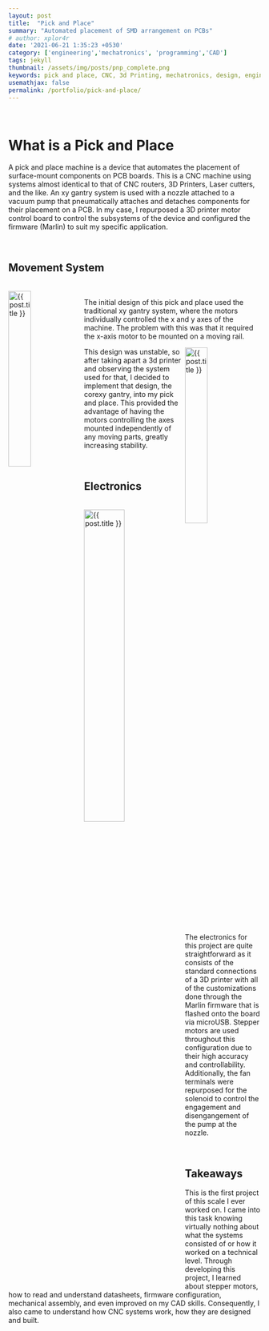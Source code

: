 ```yaml
---
layout: post
title:  "Pick and Place"
summary: "Automated placement of SMD arrangement on PCBs"
# author: xplor4r
date: '2021-06-21 1:35:23 +0530'
category: ['engineering','mechatronics', 'programming','CAD']
tags: jekyll
thumbnail: /assets/img/posts/pnp_complete.png
keywords: pick and place, CNC, 3d Printing, mechatronics, design, engineering, CAD, Solidworks
usemathjax: false
permalink: /portfolio/pick-and-place/
---
```

<br />
<h1> What is a Pick and Place </h1>
<p>
A pick and place machine is a device that automates the placement of surface-mount components on PCB boards. This is a CNC machine using systems almost identical to that of CNC routers, 3D Printers, Laser cutters, and the like. An xy gantry system is used with a nozzle attached to a vacuum pump that pneumatically attaches and detaches components for their placement on a PCB. In my case, I repurposed a 3D printer motor control board to control the subsystems of the device and configured the firmware (Marlin) to suit my specific application.
</p>
<br />

<h2>Movement System</h2>
<br />
<img
      style="width: 30%; height:30%; float:left; margin-bottom:10px"
      src="{{site.url}}{{site.baseurl}}/assets/img/posts/corexy.png"
      alt="{{ post.title }}"
    />
<p>
The initial design of this pick and place used the traditional xy gantry system, where the motors individually controlled the x and y axes of the machine. The problem with this was that it required the x-axis motor to be mounted on a moving rail.
</p>
<img
      style="width:30%; height:30%; float:right"
      src="{{site.url}}{{site.baseurl}}/assets/img/posts/pnp_corexy.png"
      alt="{{ post.title }}"
    />

<p>
 This design was unstable, so after taking apart a 3d printer and observing the system used for that, I decided to implement that design, the corexy gantry, into my pick and place. This provided the advantage of having the motors controlling the axes mounted independently of any moving parts, greatly increasing stability.
</p>
<br />

<h2>Electronics</h2>
<br />
<img
      style="width: 40%; height:40%; float: left"
      class="card-img-top"
      src="{{site.url}}{{site.baseurl}}/assets/img/posts/pnp_electronics.png"
      alt="{{ post.title }}"
    />
<p>
The electronics for this project are quite straightforward as it consists of the standard connections of a 3D printer with all of the customizations done through the Marlin firmware that is flashed onto the board via microUSB. Stepper motors are used throughout this configuration due to their high accuracy and controllability. Additionally, the fan terminals were repurposed for the solenoid to control the engagement and disengangement of the pump at the nozzle.
</p>
<br />

<h2>Takeaways</h2>
This is the first project of this scale I ever worked on. I came into this task knowing virtually nothing about what the systems consisted of or how it worked on a technical level. Through developing this project, I learned about stepper motors, how to read and understand datasheets, firmware configuration, mechanical assembly, and even improved on my CAD skills. Consequently, I also came to understand how CNC systems work, how they are designed and built.